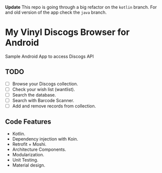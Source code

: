 **Update** This repo is going through a big refactor on the `kotlin` branch.
For and old version of the app check the `java` branch.

# My Vinyl Discogs Browser for Android

Sample Android App to access Discogs API

## TODO

- [ ] Browse your Discogs collection.
- [ ] Check your wish list (wantlist).
- [ ] Search the database.
- [ ] Search with Barcode Scanner.
- [ ] Add and remove records from collection.

## Code Features

- Kotlin.
- Dependency injection with Koin.
- Retrofit + Moshi.
- Architecture Components.
- Modularization.
- Unit Testing.
- Material design.

